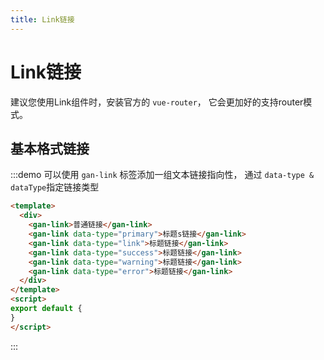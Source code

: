 ```yaml
---
title: Link链接
---
```

# Link链接

建议您使用Link组件时，安装官方的 `vue-router`， 它会更加好的支持router模式。


## 基本格式链接

:::demo 可以使用 `gan-link` 标签添加一组文本链接指向性， 通过 `data-type & dataType`指定链接类型
```html
<template>
  <div>
    <gan-link>普通链接</gan-link>
    <gan-link data-type="primary">标题s链接</gan-link>
    <gan-link data-type="link">标题链接</gan-link>
    <gan-link data-type="success">标题链接</gan-link>
    <gan-link data-type="warning">标题链接</gan-link>
    <gan-link data-type="error">标题链接</gan-link>
  </div>
</template>
<script>
export default {
}
</script>
```
:::